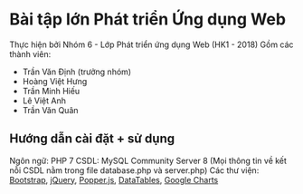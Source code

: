 # Bài tập lớn Phát triển Ứng dụng Web
Thực hiện bởi Nhóm 6 - Lớp Phát triển ứng dụng Web (HK1 - 2018)
Gồm các thành viên:
* Trần Văn Định (trưởng nhóm)
* Hoàng Việt Hưng
* Trần Minh Hiếu
* Lê Việt Anh
* Trần Văn Quân

## Hướng dẫn cài đặt + sử dụng
Ngôn ngữ: PHP 7
CSDL: MySQL Community Server 8 (Mọi thông tin về kết nỗi CSDL nằm trong file database.php và server.php)
Các thư viện: [Bootstrap](https://getbootstrap.com/), [jQuery](https://jquery.com/), [Popper.js](https://popper.js.org/), [DataTables](https://datatables.net/), [Google Charts](https://developers.google.com/chart/)




